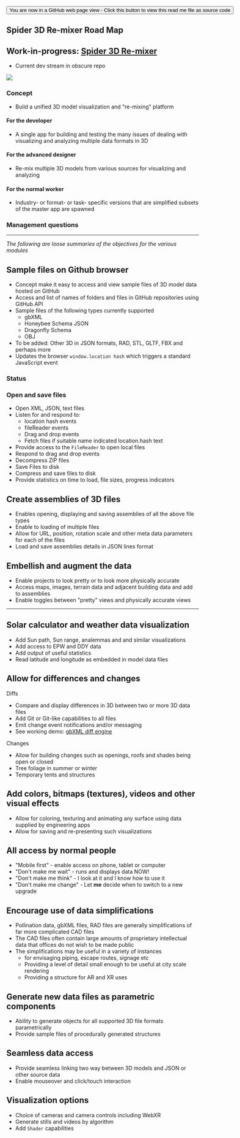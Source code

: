 <span style=display:none; >[You are now in a GitHub source code view - click this link to view Read Me file as a web page]( https://ladybug-tools.github.io/spider-2020/ "View file as a web page." ) </span>

<div><input type=button onclick=window.location.href="https://github.com/ladybug-tools/spider-2020";
value='You are now in a GitHub web page view - Click this button to view this read me file as source code' ></div>

## Spider 3D Re-mixer Road Map


## Work-in-progress: [Spider 3D Re-mixer]( https://ladybug.tools/spider-2020/spider-3d-remixer/ "Architecture is frozen music" )

* Current dev stream in obscure repo

<img src="https://user-images.githubusercontent.com/547626/75589643-2c840100-5a30-11ea-98ae-ad386b27d106.png" style=max-width:100%; >


### Concept

* Build a unified 3D model visualization and "re-mixing" platform

#### For the developer

* A single app for building and testing the many issues of dealing with visualizing and analyzing multiple data formats in 3D

#### For the advanced designer

* Re-mix multiple 3D models from various sources for visualizing and analyzing

#### For the normal worker

* Industry- or format- or task- specific versions that are simplified subsets of the master app are spawned

### Management questions


***

_The following are loose summaries of the objectives for the various modules_

## Sample files on Github browser

* Concept make it easy to access and view sample files of 3D model data hosted on GitHub
* Access and list of names of folders and files in GitHub repositories using GitHub API
* Sample files of the following types currently supported
	* gbXML
	* Honeybee Schema JSON
	* Dragonfly Schema
	* OBJ
* To be added: Other 3D in JSON formats, RAD, STL, GLTF, FBX and perhaps more
* Updates the browser ```window.location hash``` which triggers a standard JavaScript event

### Status



### Open and save files

* Open XML, JSON, text files
* Listen for and respond to:
	* location hash events
	* fileReader events
	* Drag and drop events
	* Fetch files if suitable name indicated location.hash text
* Provide access to the ```FileReader``` to open local files
* Respond to drag and drop events
* Decompress ZIP files
* Save Files to disk
* Compress and save files to disk
* Provide statistics on time to load, file sizes, progress indicators


## Create assemblies of 3D files

* Enables opening, displaying and saving assemblies of all the above file types
* Enable to loading of multiple files
* Allow for URL, position, rotation scale and other meta data parameters for each of the files
* Load and save assemblies details in JSON lines format


## Embellish and augment the data

* Enable projects to look pretty or to look more physically accurate
* Access maps, images, terrain data and adjacent building data and add to assemblies
* Enable toggles between "pretty" views and physically accurate views


***


## Solar calculator and weather data visualization

* Add Sun path, Sun range, analemmas and and similar visualizations
* Add access to EPW and DDY data
* Add output of useful statistics
* Read latitude and longitude as embedded in model data files


## Allow for differences and changes

Diffs

* Compare and display differences in 3D between two or more 3D data files
* Add Git or Git-like capabilities to all files
* Emit change event notifications and/or messaging
* See working demo: [gbXML diff engine]( https://www.ladybug.tools/spider/cookbook/gbxml-diff-engine/v-0-01-00/gbxml-diff-engine.html )

Changes

* Allow for building changes such as openings, roofs and shades being open or closed
* Tree foliage in summer or winter
* Temporary tents and structures


## Add colors, bitmaps (textures), videos and other visual effects

* Allow for coloring, texturing and animating any surface using data supplied by engineering apps
* Allow for saving and re-presenting such visualizations


## All access by normal people

* "Mobile first" - enable access on phone, tablet or computer
* "Don't make me wait" - runs and displays data NOW!
* "Don't make me think" - I look at it and I know how to use it
* "Don't make me change" - Let ****me**** decide when to switch to a new upgrade


## Encourage use of data simplifications

* Pollination data, gbXML files, RAD files are generally simplifications of far more complicated CAD files
* The CAD files often contain large amounts of proprietary intellectual data that offices do not wish to be made public
* The simplifications may be useful in a variety of instances
	* for envisaging piping, escape routes, signage etc
	* Providing a level of detail small enough to be useful at city scale rendering
	* Providing a structure for AR and XR uses



## Generate new data files as parametric components

* Ability to generate objects for all supported 3D file formats parametrically
* Provide sample files of procedurally generated structures


## Seamless data access

* Provide seamless linking two way between 3D models and JSON or other source data
* Enable mouseover and click/touch interaction


## Visualization options

* Choice of cameras and camera controls including WebXR
* Generate stills and videos by algorithm
* Add ```Shader``` capabilities
